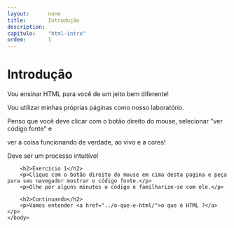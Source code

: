 ```yaml
---
layout:      none
title:       Introdução
description:
capitulo:    "html-intro"
ordem:       1
---
```

<html>
    <head>
        <title>Introdução</title>
        <meta charset="UTF-8">
    </head>
    <body>
        <h1>Introdução</h1>
        <p>Vou ensinar HTML para você de um jeito bem diferente!</p>
        <p>Vou utilizar minhas próprias páginas como nosso laboratório.</p>
        <p>Penso que você deve clicar com o botão direito do mouse, selecionar "ver código fonte" e</p>
        <p>ver a coisa funcionando de verdade, ao vivo e a cores!</p>
        <p>Deve ser um processo intuitivo!</p>

        <h2>Exercício 1</h2>
        <p>Clique com o botão direito do mouse em cima desta pagina e peça para seu navegador mostrar o código fonte.</p>
        <p>Olhe por alguns minutos o código e familharize-se com ele.</p>

        <h2>Continuando</h2>
        <p>Vamos entender <a href="../o-que-e-html/">o que é HTML ?</a></p>
    </body>
</html>